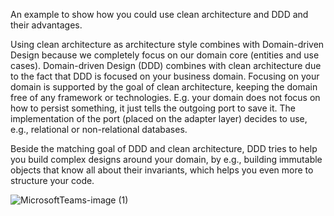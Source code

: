 An example to show how you could use clean architecture and DDD and their advantages.

Using clean architecture as architecture style combines with Domain-driven Design because we completely focus on our domain core (entities and use cases). Domain-driven Design (DDD) combines with clean architecture due to the fact that DDD is focused on your business domain. Focusing on your domain is supported by the goal of clean architecture, keeping the domain free of any framework or technologies. E.g. your domain does not focus on how to persist something, it just tells the outgoing port to save it. The implementation of the port (placed on the adapter layer) decides to use, e.g., relational or non-relational databases.

Beside the matching goal of DDD and clean architecture, DDD tries to help you build complex designs around your domain, by e.g., building immutable objects that know all about their invariants, which helps you even more to structure your code.

![MicrosoftTeams-image (1)](https://user-images.githubusercontent.com/46405345/215432343-2e68656c-5372-4bcf-a791-15a530fb2d32.png)




